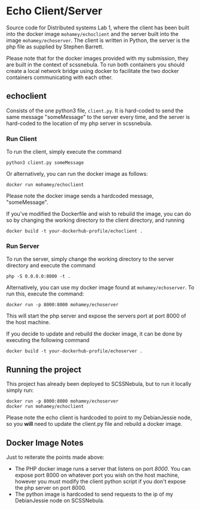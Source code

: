 # Echo Client/Server
Source code for Distributed systems Lab 1, where the client has been built into the docker image `mohamey/echoclient` and the server built into the image `mohamey/echoserver`. The client is written in Python, the server is the php file as supplied by Stephen Barrett.

Please note that for the docker images provided with my submission, they are built in the context of scssnebula. To run both containers you should create a local network bridge using docker to facilitate the two docker containers communicating with each other.

## echoclient
Consists of the one python3 file, `client.py`. It is hard-coded to send the same message "someMessage" to the server every time, and the server is hard-coded to the location of my php server in scssnebula.

### Run Client
To run the client, simply execute the command
```
python3 client.py someMessage
```

Or alternatively, you can run the docker image as follows:
```
docker run mohamey/echoclient
```
Please note the docker image sends a hardcoded message, "someMessage".

If you've modified the Dockerfile and wish to rebuild the image, you can do so by changing the working directory to the client directory, and running
```
docker build -t your-dockerhub-profile/echoclient .
```

### Run Server
To run the server, simply change the working directory to the server directory and execute the command
```
php -S 0.0.0.0:8000 -t .
```

Alternatively, you can use my docker image found at `mohamey/echoserver`. To run this, execute the command:
```
docker run -p 8000:8000 mohamey/echoserver
```
This will start the php server and expose the servers port at port 8000 of the host machine.

If you decide to update and rebuild the docker image, it can be done by executing the following command
```
docker build -t your-dockerhub-profile/echoserver .
```

## Running the project
This project has already been deployed to SCSSNebula, but to run it locally simply run:
```
docker run -p 8000:8000 mohamey/echoserver
docker run mohamey/echoclient
```

Please note the echo client is hardcoded to point to my DebianJessie node, so you __will__ need to update the client.py file and rebuild a docker image.

## Docker Image Notes
Just to reiterate the points made above:
* The PHP docker image runs a server that listens on port _8000_. You can expose port 8000 on whatever port you wish on the host machine, however you must modify the client python script if you don't expose the php server on port 8000.
* The python image is hardcoded to send requests to the ip of my DebianJessie node on SCSSNebula.
